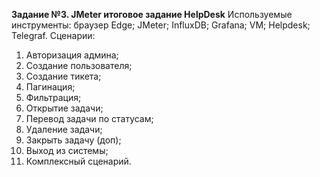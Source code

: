 **Задание №3. JMeter итоговое задание HelpDesk**
Используемые инструменты:
  браузер Edge;
  JMeter;
  InfluxDB;
  Grafana;
  VM;
  Helpdesk;
  Telegraf.
Сценарии: 
  1) Авторизация админа;
  2) Создание пользователя;
  3) Создание тикета;
  4) Пагинация;
  5) Фильтрация;
  6) Открытие задачи;
  7) Перевод задачи по статусам;
  8) Удаление задачи;
  9) Закрыть задачу (доп);
  10) Выход из системы;
  11) Комплексный сценарий.

